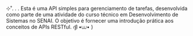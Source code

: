 ⊹˚. . . Esta é uma API simples para gerenciamento de tarefas, desenvolvida como parte de uma atividade do curso técnico em Desenvolvimento de Sistemas no SENAI. O objetivo é fornecer uma introdução prática aos conceitos de APIs RESTful.
ദ്ദി •⩊• )
